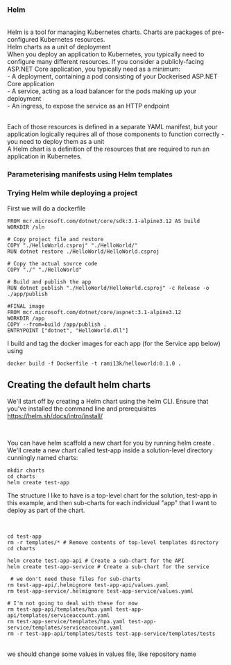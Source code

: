 ### Helm
<br>
Helm is a tool for managing Kubernetes charts. Charts are packages of pre-configured Kubernetes resources.
<br>
Helm charts as a unit of deployment
<br>
When you deploy an application to Kubernetes, you typically need to configure many different resources. If you consider a publicly-facing ASP.NET Core application, you typically need as a minimum:
<br>
- A deployment, containing a pod consisting of your Dockerised ASP.NET Core application
<br>
- A service, acting as a load balancer for the pods making up your deployment
<br>
- An ingress, to expose the service as an HTTP endpoint
<br>
<br>

Each of those resources is defined in a separate YAML manifest, but your application logically requires all of those components to function correctly - you need to deploy them as a unit
<br>
A Helm chart is a definition of the resources that are required to run an application in Kubernetes.
<br>

### Parameterising manifests using Helm templates


### Trying Helm while deploying a project
First we will do a dockerfile 

```
FROM mcr.microsoft.com/dotnet/core/sdk:3.1-alpine3.12 AS build
WORKDIR /sln

# Copy project file and restore
COPY "./HelloWorld.csproj" "./HelloWorld/"
RUN dotnet restore ./HelloWorld/HelloWorld.csproj

# Copy the actual source code
COPY "./" "./HelloWorld"

# Build and publish the app
RUN dotnet publish "./HelloWorld/HelloWorld.csproj" -c Release -o ./app/publish

#FINAL image
FROM mcr.microsoft.com/dotnet/core/aspnet:3.1-alpine3.12
WORKDIR /app
COPY --from=build /app/publish .
ENTRYPOINT ["dotnet", "HelloWorld.dll"]
```
I build and tag the docker images for each app (for the Service app below) using

```
docker build -f Dockerfile -t rami13k/helloworld:0.1.0 .
```


## Creating the default helm charts
We'll start off by creating a Helm chart using the helm CLI. Ensure that you've installed the command line and prerequisites
https://helm.sh/docs/intro/install/

<br>

You can have helm scaffold a new chart for you by running helm create <chart name>. We'll create a new chart called test-app inside a solution-level directory cunningly named charts:

```
mkdir charts
cd charts
helm create test-app
```

The structure I like to have is a top-level chart for the solution, test-app in this example, and then sub-charts for each individual "app" that I want to deploy as part of the chart.

<br>

```
cd test-app
rm -r templates/* # Remove contents of top-level templates directory
cd charts

helm create test-app-api # Create a sub-chart for the API
helm create test-app-service # Create a sub-chart for the service

 # we don't need these files for sub-charts
rm test-app-api/.helmignore test-app-api/values.yaml
rm test-app-service/.helmignore test-app-service/values.yaml

# I'm not going to deal with these for now
rm test-app-api/templates/hpa.yaml test-app-api/templates/serviceaccount.yaml
rm test-app-service/templates/hpa.yaml test-app-service/templates/serviceaccount.yaml
rm -r test-app-api/templates/tests test-app-service/templates/tests
```

<br>
we should change some values in values file, like repository name 